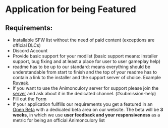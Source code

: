 
# Application for being Featured


## Requirements:

- Installable SFW list without the need of paid content (exceptions are official DLCs)
- Discord Account
- Provide basic support for your modlist (basic support means: installer support, bug fixing and at least a place for user to user gameplay help)
- readme has to be up to our standard: means everything should be understandable from start to finish and the top of your readme has to contain a link to the installer and the support server of choice. Example [Ruvaak](https://github.com/chri3i/Ruvaak-Readme).
- If you want to use the Animonculory server for support please join the [server](https://discord.gg/DffHKcszfg) and ask about it in the dedicated channel. (#submission-help)
- Fill out the [Form](https://dyno.gg/form/208fe5aa)
- If your application fullfills our requirements you get a featured in an [Open Beta](https://github.com/The-Animonculory/The-Animonculory-Modlist-Hub/blob/main/FeaturedLists.md#beta) with a dedicated beta area on our website. The beta will be **3 weeks**, in which we use **user feedback and your responsiveness** as a metric for being an official Animonculory list

